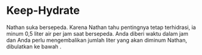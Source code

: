 # Keep-Hydrate
Nathan suka bersepeda.  Karena Nathan tahu pentingnya tetap terhidrasi, ia minum 0,5 liter air per jam saat bersepeda.  Anda diberi waktu dalam jam dan Anda perlu mengembalikan jumlah liter yang akan diminum Nathan, dibulatkan ke bawah .
